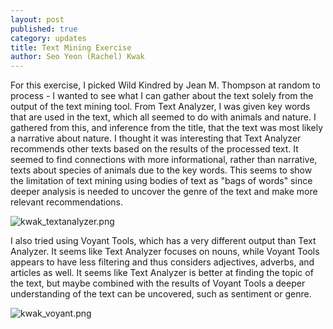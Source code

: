 ```yaml
---
layout: post
published: true
category: updates
title: Text Mining Exercise
author: Seo Yeon (Rachel) Kwak
---
```

For this exercise, I picked Wild Kindred by Jean M. Thompson at random to process - I wanted to see what I can gather about the text solely from the output of the text mining tool. From Text Analyzer, I was given key words that are used in the text, which all seemed to do with animals and nature. I gathered from this, and inference from the title, that the text was most likely a narrative about nature. I thought it was interesting that Text Analyzer recommends other texts based on the results of the processed text. It seemed to find connections with more informational, rather than narrative, texts about species of animals due to the key words. This seems to show the limitation of text mining using bodies of text as "bags of words" since deeper analysis is needed to uncover the genre of the text and make more relevant recommendations.

![kwak_textanalyzer.png]({{site.baseurl}}/assets/kwak_textanalyzer.png)

I also tried using Voyant Tools, which has a very different output than Text Analyzer. It seems like Text Analyzer focuses on nouns, while Voyant Tools appears to have less filtering and thus considers adjectives, adverbs, and articles as well. It seems like Text Analyzer is better at finding the topic of the text, but maybe combined with the results of Voyant Tools a deeper understanding of the text can be uncovered, such as sentiment or genre.

![kwak_voyant.png]({{site.baseurl}}/assets/kwak_voyant.png)



